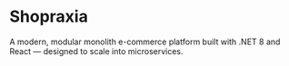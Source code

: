 # Shopraxia
A modern, modular monolith e-commerce platform built with .NET 8 and React — designed to scale into microservices.
